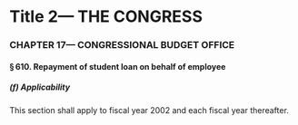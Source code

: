 
# Title 2— THE CONGRESS
### CHAPTER 17— CONGRESSIONAL BUDGET OFFICE
#### § 610. Repayment of student loan on behalf of employee
##### (f) Applicability

This section shall apply to fiscal year 2002 and each fiscal year thereafter.
